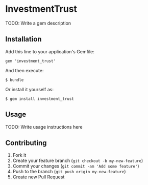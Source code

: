 # InvestmentTrust

TODO: Write a gem description

## Installation

Add this line to your application's Gemfile:

    gem 'investment_trust'

And then execute:

    $ bundle

Or install it yourself as:

    $ gem install investment_trust

## Usage

TODO: Write usage instructions here

## Contributing

1. Fork it
2. Create your feature branch (`git checkout -b my-new-feature`)
3. Commit your changes (`git commit -am 'Add some feature'`)
4. Push to the branch (`git push origin my-new-feature`)
5. Create new Pull Request
